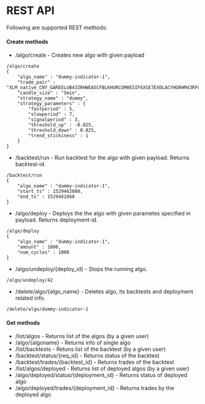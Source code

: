 REST API
========

Following are supported REST methods:
#### Create methods
   - /algo/create - Creates new algo with given payload
```
/algo/create
{
	"algo_name" : "dummy-indicator-1",
	"trade_pair" : "XLM_native_CNY_GAREELUB43IRHWEASCFBLKHURCGMHE5IF6XSE7EXDLACYHGRHM43RFOX",
	"candle_size" : "5min",
	"strategy_name" : "dummy",
	"strategy_parameters" : {
		"fastperiod" : 5,
		"slowperiod" : 7,
		"signalperiod" : 3,
		"threshold_up" : -0.025,
		"threshold_down" : 0.025,
		"trend_stickiness" : 1
	}
} 
```
   - /backtest/run - Run backtest for the algo with given payload. Returns backtest-id.
```
/backtest/run
{
    "algo_name" : "dummy-indicator-1",
    "start_ts" : 1529462800,
    "end_ts" : 1529481860
}
```
   - /algo/deploy - Deploys the the algo with given parametes specified in payload. Returns deployment-id.
```
/algo/deploy
{
	"algo_name" : "dummy-indicator-1",
	"amount" : 1000,
	"num_cycles" : 1000
}
```
   - /algo/undeploy/{deploy_id} - Stops the running algo.
```
/algo/undeploy/42
```
   - /delete/algo/{algo_name} - Deletes algo, its backtests and deployment related info.
```
/delete/algo/dummy-indicator-1
```

#### Get methods
   - /list/algos - Returns list of the algos (by a given user)
   - /algo/{algoname} - Returns info of single algo
   - /list/backtests - Retuns list of the backtest (by a given user)
   - /backtest/status/{req_id} - Returns status of the backtest
   - /backtest/trades/{backtest_id} - Returns trades of the backtest
   - /list/algos/deployed - Returns list of deployed algos (by a given user)
   - /algo/deployed/status/{deployment_id} - Returns status of deployed algo
   - /algo/deployed/trades/{deployment_id} - Returns trades by the deployed algo
